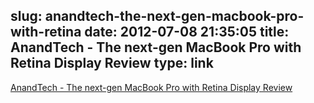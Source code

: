 slug: anandtech-the-next-gen-macbook-pro-with-retina
date: 2012-07-08 21:35:05
title: AnandTech - The next-gen MacBook Pro with Retina Display Review
type: link
---

[AnandTech - The next-gen MacBook Pro with Retina Display Review](http://www.anandtech.com/show/6023/the-nextgen-macbook-pro-with-retina-display-review)
